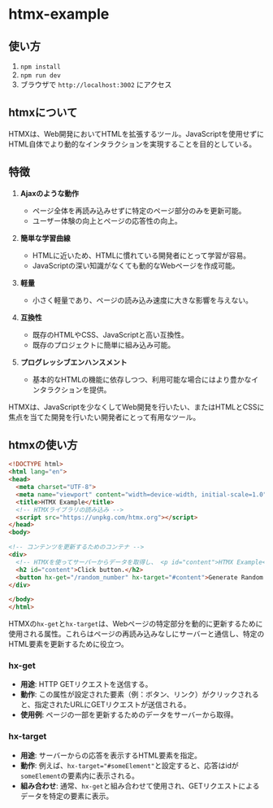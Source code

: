 # htmx-example

## 使い方

1. `npm install`
2. `npm run dev`
3. ブラウザで `http://localhost:3002` にアクセス

## htmxについて

HTMXは、Web開発においてHTMLを拡張するツール。JavaScriptを使用せずにHTML自体でより動的なインタラクションを実現することを目的としている。

## 特徴

1. **Ajaxのような動作**
   - ページ全体を再読み込みせずに特定のページ部分のみを更新可能。
   - ユーザー体験の向上とページの応答性の向上。

2. **簡単な学習曲線**
   - HTMLに近いため、HTMLに慣れている開発者にとって学習が容易。
   - JavaScriptの深い知識がなくても動的なWebページを作成可能。

3. **軽量**
   - 小さく軽量であり、ページの読み込み速度に大きな影響を与えない。

4. **互換性**
   - 既存のHTMLやCSS、JavaScriptと高い互換性。
   - 既存のプロジェクトに簡単に組み込み可能。

5. **プログレッシブエンハンスメント**
   - 基本的なHTMLの機能に依存しつつ、利用可能な場合にはより豊かなインタラクションを提供。

HTMXは、JavaScriptを少なくしてWeb開発を行いたい、またはHTMLとCSSに焦点を当てた開発を行いたい開発者にとって有用なツール。

## htmxの使い方

```html
<!DOCTYPE html>
<html lang="en">
<head>
  <meta charset="UTF-8">
  <meta name="viewport" content="width=device-width, initial-scale=1.0">
  <title>HTMX Example</title>
  <!-- HTMXライブラリの読み込み -->
  <script src="https://unpkg.com/htmx.org"></script>
</head>
<body>

<!-- コンテンツを更新するためのコンテナ -->
<div>
  <!-- HTMXを使ってサーバーからデータを取得し、 <p id="content">HTMX Example</p> を更新 -->
  <h2 id="content">Click button.</h2>
  <button hx-get="/random_number" hx-target="#content">Generate Random Number</button>
</div>

</body>
</html>
```

HTMXの`hx-get`と`hx-target`は、Webページの特定部分を動的に更新するために使用される属性。これらはページの再読み込みなしにサーバーと通信し、特定のHTML要素を更新するために役立つ。

### hx-get

- **用途**: HTTP GETリクエストを送信する。
- **動作**: この属性が設定された要素（例：ボタン、リンク）がクリックされると、指定されたURLにGETリクエストが送信される。
- **使用例**: ページの一部を更新するためのデータをサーバーから取得。

### hx-target

- **用途**: サーバーからの応答を表示するHTML要素を指定。
- **動作**: 例えば、`hx-target="#someElement"`と設定すると、応答はidが`someElement`の要素内に表示される。
- **組み合わせ**: 通常、`hx-get`と組み合わせて使用され、GETリクエストによるデータを特定の要素に表示。
